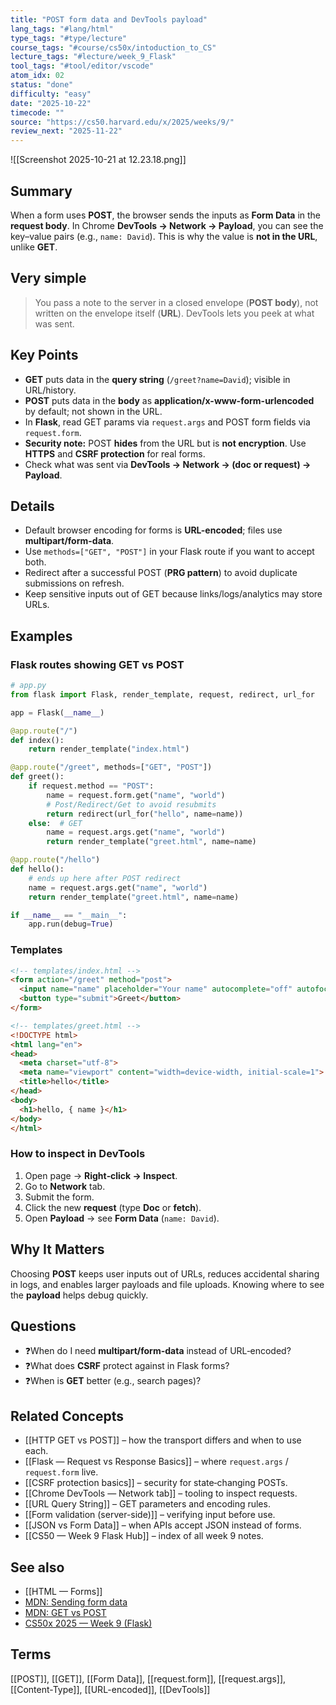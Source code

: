 ```yaml
---
title: "POST form data and DevTools payload"
lang_tags: "#lang/html"
type_tags: "#type/lecture"
course_tags: "#course/cs50x/intoduction_to_CS"
lecture_tags: "#lecture/week_9_Flask"
tool_tags: "#tool/editor/vscode"
atom_idx: 02
status: "done"
difficulty: "easy"
date: "2025-10-22"
timecode: ""
source: "https://cs50.harvard.edu/x/2025/weeks/9/"
review_next: "2025-11-22"
---
```


![[Screenshot 2025-10-21 at 12.23.18.png]]

## Summary
When a form uses **POST**, the browser sends the inputs as **Form Data** in the **request body**. In Chrome **DevTools → Network → Payload**, you can see the key–value pairs (e.g., `name: David`). This is why the value is **not in the URL**, unlike **GET**.

## Very simple
> You pass a note to the server in a closed envelope (**POST body**), not written on the envelope itself (**URL**). DevTools lets you peek at what was sent.

## Key Points
- **GET** puts data in the **query string** (`/greet?name=David`); visible in URL/history.
- **POST** puts data in the **body** as **application/x-www-form-urlencoded** by default; not shown in the URL.
- In **Flask**, read GET params via `request.args` and POST form fields via `request.form`.
- **Security note:** POST **hides** from the URL but is **not encryption**. Use **HTTPS** and **CSRF protection** for real forms.
- Check what was sent via **DevTools → Network → (doc or request) → Payload**.

## Details
- Default browser encoding for forms is **URL-encoded**; files use **multipart/form-data**.
- Use `methods=["GET", "POST"]` in your Flask route if you want to accept both.
- Redirect after a successful POST (**PRG pattern**) to avoid duplicate submissions on refresh.
- Keep sensitive inputs out of GET because links/logs/analytics may store URLs.

## Examples

### Flask routes showing GET vs POST
```python
# app.py
from flask import Flask, render_template, request, redirect, url_for

app = Flask(__name__)

@app.route("/")
def index():
    return render_template("index.html")

@app.route("/greet", methods=["GET", "POST"])
def greet():
    if request.method == "POST":
        name = request.form.get("name", "world")
        # Post/Redirect/Get to avoid resubmits
        return redirect(url_for("hello", name=name))
    else:  # GET
        name = request.args.get("name", "world")
        return render_template("greet.html", name=name)

@app.route("/hello")
def hello():
    # ends up here after POST redirect
    name = request.args.get("name", "world")
    return render_template("greet.html", name=name)

if __name__ == "__main__":
    app.run(debug=True)
```

### Templates
```html
<!-- templates/index.html -->
<form action="/greet" method="post">
  <input name="name" placeholder="Your name" autocomplete="off" autofocus>
  <button type="submit">Greet</button>
</form>
```

```html
<!-- templates/greet.html -->
<!DOCTYPE html>
<html lang="en">
<head>
  <meta charset="utf-8">
  <meta name="viewport" content="width=device-width, initial-scale=1">
  <title>hello</title>
</head>
<body>
  <h1>hello, { name }</h1>
</body>
</html>
```

### How to inspect in DevTools
1. Open page → **Right‑click → Inspect**.
2. Go to **Network** tab.
3. Submit the form.
4. Click the new **request** (type **Doc** or **fetch**).
5. Open **Payload** → see **Form Data** (`name: David`).

## **Why It Matters**
Choosing **POST** keeps user inputs out of URLs, reduces accidental sharing in logs, and enables larger payloads and file uploads. Knowing where to see the **payload** helps debug quickly.

## Questions
- ❓When do I need **multipart/form-data** instead of URL‑encoded?
- ❓What does **CSRF** protect against in Flask forms?
- ❓When is **GET** better (e.g., search pages)?

## Related Concepts
- [[HTTP GET vs POST]] – how the transport differs and when to use each.
- [[Flask — Request vs Response Basics]] – where `request.args` / `request.form` live.
- [[CSRF protection basics]] – security for state‑changing POSTs.
- [[Chrome DevTools — Network tab]] – tooling to inspect requests.
- [[URL Query String]] – GET parameters and encoding rules.
- [[Form validation (server-side)]] – verifying input before use.
- [[JSON vs Form Data]] – when APIs accept JSON instead of forms.
- [[CS50 — Week 9 Flask Hub]] – index of all week 9 notes.

## See also
- [[HTML — Forms]]
- [MDN: Sending form data](https://developer.mozilla.org/en-US/docs/Learn/Forms/Sending_and_retrieving_form_data)
- [MDN: GET vs POST](https://developer.mozilla.org/en-US/docs/Web/HTTP/Methods#safe_methods)
- [CS50x 2025 — Week 9 (Flask)](https://cs50.harvard.edu/x/2025/weeks/9/)

## Terms
[[POST]], [[GET]], [[Form Data]], [[request.form]], [[request.args]], [[Content-Type]], [[URL-encoded]], [[DevTools]]
